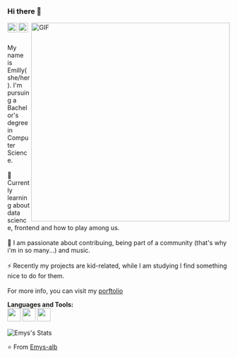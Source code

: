 ### Hi there 🌈

<a href="https://www.linkedin.com/in/emilly-de-albuquerque-oliveira-59837118b/">
  <img align="left" alt="Emilly's LinkdeIn" width="22px" src="https://cdn.jsdelivr.net/npm/simple-icons@v3/icons/linkedin.svg" />
</a>

<a href="https://twitter.com/emys_alb">
  <img align="left" alt="Emilly's Twitter" width="22px" src="https://cdn.jsdelivr.net/npm/simple-icons@3.10.0/icons/twitter.svg" />
</a>

<img align="right" width="450px" alt="GIF" src="https://miro.medium.com/max/480/0*tWkX7jycteZn1qbC.gif" />
<br>

<br> My name is Emilly(she/her). I'm pursuing a Bachelor's degree in Computer Science. <br>
<br> 🔭 Currently learning about data science, frontend and how to play among us.<br>
<br> 🌱 I am passionate about contribuing, being part of a community (that's why i'm in so many...) and music.<br>
<br> ⚡ Recently my projects are kid-related, while I am studying I find something nice to do for them.<br>
<br> For more info, you can visit my [porftolio](https://emys-alb.github.io/)

**Languages and Tools:**  
<code><img height="30" src="https://www.iconfinder.com/data/icons/logos-and-brands-adobe/512/267_Python-512.png"></code>
<code><img height="30" src="https://cdn.icon-icons.com/icons2/2108/PNG/512/javascript_icon_130900.png"></code>
<code><img height="30" src="https://www.flaticon.com/svg/static/icons/svg/226/226777.svg"></code>

![Emys's Stats](https://github-readme-stats.vercel.app/api?username=emys-alb&show_icons=true&theme=radical)

⭐️ From [Emys-alb](https://github.com/emys-alb)
